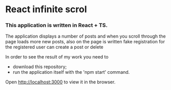 # React infinite scrol

### This application is written in React + TS.

The application displays a number of posts and when you scroll through the page loads more new posts, also on the page is written fake registration for the registered user can create a post or delete

In order to see the result of my work you need to

- download this repository;
- run the application itself with the 'npm start' command.

Open [http://localhost:3000](http://localhost:3000) to view it in the browser.
